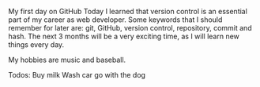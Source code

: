 My first day on GitHub Today I learned that version control is an essential part of my career as web developer. 
Some keywords that I should remember for later are: git, GitHub, version control, repository, 
commit and hash. The next 3 months will be a very exciting time, as I will learn new things every day.

My hobbies are music and baseball.

Todos:
Buy milk
Wash car
go with the dog
